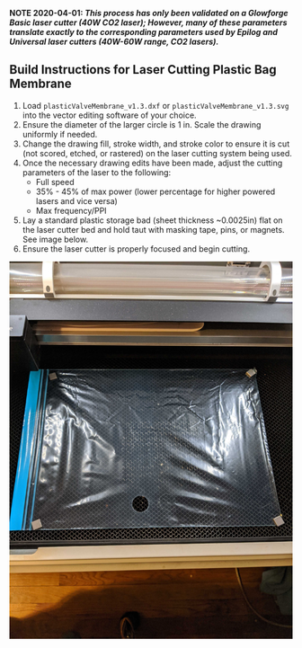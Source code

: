 **NOTE 2020-04-01: *This process has only been validated on a Glowforge Basic laser cutter (40W CO2 laser); However, many of these parameters translate exactly to the corresponding parameters used by Epilog and Universal laser cutters (40W-60W range, CO2 lasers).***

## Build Instructions for Laser Cutting Plastic Bag Membrane

1. Load `plasticValveMembrane_v1.3.dxf` or `plasticValveMembrane_v1.3.svg` into the vector editing software of your choice.
2. Ensure the diameter of the larger circle is 1 in. Scale the drawing uniformly if needed.
3. Change the drawing fill, stroke width, and stroke color to ensure it is cut (not scored, etched, or rastered) on the laser cutting system being used.
4. Once the necessary drawing edits have been made, adjust the cutting parameters of the laser to the following:
    * Full speed
    * 35% - 45% of max power (lower percentage for higher powered lasers and vice versa)
    * Max frequency/PPI
5. Lay a standard plastic storage bad (sheet thickness ~0.0025in) flat on the laser cutter bed and hold taut with masking tape, pins, or magnets. See image below.
6. Ensure the laser cutter is properly focused and begin cutting.

![Half Cut Plastic Bag, Laid Out Flat and Taut on Laser Cutter](media/glowforge.jpg)
